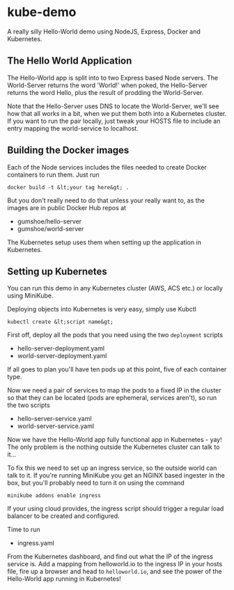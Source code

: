 # kube-demo

A really silly Hello-World demo using NodeJS, Express, Docker and Kubernetes.

## The Hello World Application

The Hello-World app is split into to two Express based Node servers. The World-Server returns the word 'World!' when poked, the Hello-Server returns the word Hello, plus the result of prodding the World-Server.

Note that the Hello-Server uses DNS to locate the World-Server, we'll see how that all works in a bit, when we put them both into a Kubernetes cluster. If you want to run the pair locally, just tweak your HOSTS file to include an entry mapping the world-service to localhost.

## Building the Docker images

Each of the Node services includes the files needed to create Docker containers to run them. Just run

`docker build -t &lt;your tag here&gt; .`

But you don't really need to do that unless your really want to, as the images are in public Docker Hub repos at

* gumshoe/hello-server
* gumshoe/world-server

The Kubernetes setup uses them when setting up the application in Kubernetes.

## Setting up Kubernetes

You can run this demo in any Kubernetes cluster (AWS, ACS etc.) or locally using MiniKube.

Deploying objects into Kubernetes is very easy, simply use Kubctl

`kubectl create &lt;script name&gt;`

First off, deploy all the pods that you need using the two `deployment` scripts

* hello-server-deployment.yaml
* world-server-deployment.yaml

If all goes to plan you'll have ten pods up at this point, five of each container type.

Now we need a pair of services to map the pods to a fixed IP in the cluster so that they can be located (pods are ephemeral, services aren't), so run the two scripts

* hello-server-service.yaml
* world-server-service.yaml

Now we have the Hello-World app fully functional app in Kubernetes - yay! The only problem is the nothing outside the Kubernetes cluster can talk to it...

To fix this we need to set up an ingress service, so the outside world can talk to it. If you're running MiniKube you get an NGINX based ingester in the box, but you'll probably need to turn it on using the command

`minikube addons enable ingress`

If your using cloud provides, the ingress script should trigger a regular load balancer to be created and configured.

Time to run

* ingress.yaml

From the Kubernetes dashboard, and find out what the IP of the ingress service is. Add a mapping from helloworld.io to the ingress IP in your hosts file, fire up a browser and head to `helloworld.io`, and see the power of the Hello-World app running in Kubernetes!